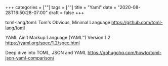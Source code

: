 +++
categories = [""]
tags = [""]
title = "Yaml"
date = "2020-08-28T16:50:28-07:00"
draft = false
+++

toml-lang/toml: Tom's Obvious, Minimal Language
https://github.com/toml-lang/toml

YAML Ain’t Markup Language (YAML™) Version 1.2
https://yaml.org/spec/1.2/spec.html

Deep dive into TOML, JSON and YAML
https://gohugohq.com/howto/toml-json-yaml-comparison/
